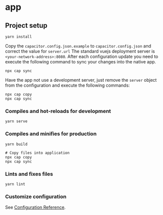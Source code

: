 # app

## Project setup
```
yarn install
```

Copy the `capacitor.config.json.example` to `capacitor.config.json` and correct the value for `server.url` The standard vuejs deployment server is `<your-network-address>:8080`. After each configuration update you need to execute the following command to sync your changes into the native app.
```
npx cap sync
```


Have the app not use a development server, just remove the `server` object from the configuration and execute the following commands:
```
npx cap copy 
npx cap sync
```


### Compiles and hot-reloads for development
```
yarn serve
```

### Compiles and minifies for production
```
yarn build

# Copy files into application
npx cap copy 
npx cap sync
```

### Lints and fixes files
```
yarn lint
```

### Customize configuration
See [Configuration Reference](https://cli.vuejs.org/config/).
